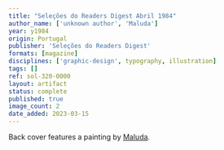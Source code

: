 ```yaml
---
title: "Seleções do Readers Digest Abril 1984"
author_name: ['unknown author', 'Maluda']
year: y1984
origin: Portugal
publisher: 'Seleções do Readers Digest'
formats: [magazine]
disciplines: ['graphic-design', typography, illustration]
tags: []
ref: sol-320-0000
layout: artifact
status: complete
published: true
image_count: 2
date_added: 2023-03-15
---
```

Back cover features a painting by <a class="text cat-link author" href="/authors/Maluda/">Maluda</a>.
